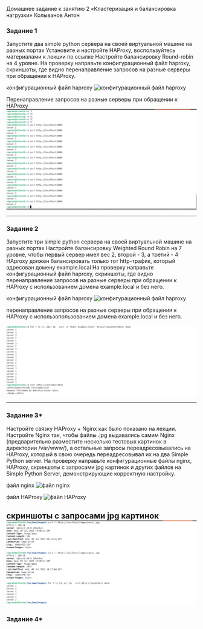 Домашнее задание к занятию 2 «Кластеризация и балансировка нагрузки» Колыванов Антон

### Задание 1
Запустите два simple python сервера на своей виртуальной машине на разных портах
Установите и настройте HAProxy, воспользуйтесь материалами к лекции по ссылке
Настройте балансировку Round-robin на 4 уровне.
На проверку направьте конфигурационный файл haproxy, скриншоты, где видно перенаправление запросов на разные серверы при обращении к HAProxy.

конфигурационный файл haproxy
![конфигурационный файл haproxy](1/haproxy)


Перенаправление запросов на разные серверы при обращении к HAProxy
![перенаправление запросов на разные серверы при обращении к HAProxy](img/1.png)


---
### Задание 2

Запустите три simple python сервера на своей виртуальной машине на разных портах
Настройте балансировку Weighted Round Robin на 7 уровне, чтобы первый сервер имел вес 2, второй - 3, а третий - 4
HAproxy должен балансировать только тот http-трафик, который адресован домену example.local
На проверку направьте конфигурационный файл haproxy, скриншоты, где видно перенаправление запросов на разные серверы при обращении к HAProxy c использованием домена example.local и без него.


конфигурационный файл haproxy
![конфигурационный файл haproxy](2/haproxy)

перенаправление запросов на разные серверы при обращении к HAProxy c использопользованием домена example.local и без него.

![перенаправление запросов на разные серверы](img/2.png)






---

### Задание 3*

Настройте связку HAProxy + Nginx как было показано на лекции.
Настройте Nginx так, чтобы файлы .jpg выдавались самим Nginx (предварительно разместите несколько тестовых картинок в директории /var/www/), а остальные запросы переадресовывались на HAProxy, который в свою очередь переадресовывал их на два Simple Python server.
На проверку направьте конфигурационные файлы nginx, HAProxy, скриншоты с запросами jpg картинок и других файлов на Simple Python Server, демонстрирующие корректную настройку.

файл nginx
![файл nginx](3/haproxy_proxy)

файл HAProxy
![файл HAProxy](3/haproxy.cfg)

скриншоты с запросами jpg картинок
![скриншоты с запросами jpg картинок](img/3.png)
---

### Задание 4*
